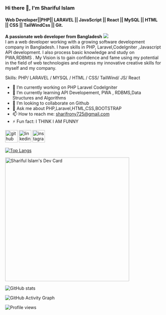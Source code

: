### Hi there 👋, I'm Shariful Islam
#### Web Developer||PHP|| LARAVEL || JavaScript || React || MySQL || HTML || CSS || TailWindCss || Git.
<b>A passionate web developer from Bangladesh</b>
<img src="[https://media-exp1.licdn.com/dms/image/C5616AQFylcFQd3Iixg/profile-displaybackgroundimage-shrink_200_800/0/1659000696347?e=1664409600&v=beta&t=qR6HpcA8F-SbepRuFwE1BoksUFNfcpOmCG-ed50krmo](https://media.licdn.com/dms/image/D5616AQG5SY4EnsbEcA/profile-displaybackgroundimage-shrink_350_1400/0/1692607679973?e=1706745600&v=beta&t=G4ajxEDrLCxafKa0sPoBpL24I5C_GD6f2hvWXjbWo68)"><br>
I am a web developer working with a growing software development company in Bangladesh. I have skills in PHP, Laravel,CodeIgniter ,Javascript  API development. I also process basic knowledge and study on PWA,RDBMS . My Vision is to gain 
confidence and fame using my potential in the field of web technologies and express my innovative 
creative skills for myself and my company.

Skills: PHP/ LARAVEL / MYSQL / HTML / CSS/ TailWind/ JS/ React

- 🔭 I’m currently working on PHP Laravel CodeIgniter
- 🌱 I’m currently learning  API Developement, PWA , RDBMS,Data Structures and Algorithms 
- 👯 I’m looking to collaborate on Github 
- 💬 Ask me about PHP,Laravel,HTML,CSS,BOOTSTRAP 
- 📫 How to reach me: sharifrony725@gmail.com 
- ⚡ Fun fact: I THINK I AM FUNNY 


[<img src='https://cdn.jsdelivr.net/npm/simple-icons@3.0.1/icons/github.svg' alt='github' height='40'>](https://github.com/Sharifrony725)  [<img src='https://cdn.jsdelivr.net/npm/simple-icons@3.0.1/icons/linkedin.svg' alt='linkedin' height='40'>](https://www.linkedin.com/in/sharifrony725/)  [<img src='https://cdn.jsdelivr.net/npm/simple-icons@3.0.1/icons/instagram.svg' alt='instagram' height='40'>](https://www.instagram.com/sharifrony725/)  

[![Top Langs](https://github-readme-stats.vercel.app/api/top-langs/?username=Sharifrony725)](https://github.com/anuraghazra/github-readme-stats)

<a href="https://app.daily.dev/sharifrony425"><img src="https://api.daily.dev/devcards/bc823498cf6f4c66a7981a57a7202e50.png?r=etg" width="400" alt="Shariful Islam's Dev Card"/></a>


![GitHub stats](https://github-readme-stats.vercel.app/api?username=Sharifrony725&show_icons=true&count_private=true)  

![GitHub Activity Graph](https://activity-graph.herokuapp.com/graph?username=Sharifrony725)  

![Profile views](https://gpvc.arturio.dev/Sharifrony725)  
